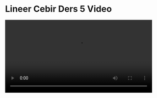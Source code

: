 # Lineer Cebir Ders 5 Video

<video width="95%" controls>
    <source src="https://drive.google.com/uc?export=view&id=1WVJjM50hYgOkStNiGiwhWrhvBjofioTm" type='video/mp4'>
</video>
